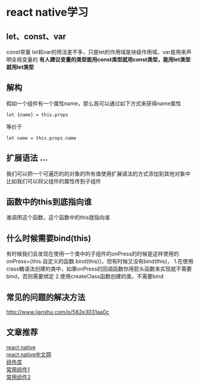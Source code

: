 # react native学习

## let、const、var
const常量
let和var的用法差不多，只是let的作用域是块级作用域，var是用来声明全局变量的
**有人建议变量的类型能用const类型就用const类型，能用let类型就用let类型**

## 解构
假如一个组件有一个属性name，那么我可以通过如下方式来获得name属性
```
let {name} = this.props
```
等价于
```
let name = this.props.name
```

## 扩展语法 ...
我们可以把一个可遍历的的对象的所有值使用扩展语法的方式添加到其他对象中
比如我们可以将父组件的属性传到子组件

## 函数中的this到底指向谁
谁调用这个函数，这个函数中的this就指向谁

## 什么时候需要bind(this)
有时候我们会发现在使用一个类中的子组件的onPress的时候是这样使用的onPress={this.自定义的函数.bind(this)}，但有时候又没有bind(this)，
1.在使用class糖语法创建的类中，如果onPress的回调函数你用箭头函数来实现就不需要bind，否则需要绑定
2.使用createClass函数创建的类，不需要bind


## 常见的问题的解决方法
http://www.jianshu.com/p/582e3031aa0c


## 文章推荐
[react native](http://facebook.github.io/react-native/) </br>
[react native中文网](http://reactnative.cn/) </br>
[组件库](https://js.coach/react-native) </br>
[常用组件1](http://blog.csdn.net/chichengjunma/article/details/52920137) </br>
[常用组件2](http://www.jianshu.com/p/d9cd9a868764) </br>

